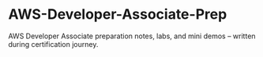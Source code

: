 # AWS-Developer-Associate-Prep
AWS Developer Associate preparation notes, labs, and mini demos – written during certification journey.
